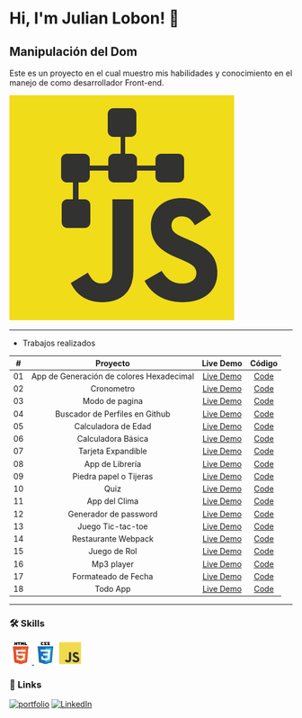 # Hi, I'm Julian Lobon! 👋

## Manipulación del Dom  

Este es un proyecto en el cual muestro mis habilidades y conocimiento en el manejo de como
desarrollador Front-end.

![DOM](/img/dom.png)

---

* Trabajos realizados

|   #     |         Proyecto    |       Live Demo  | Código   |
|   :-:   |         :-:         |           :-:    |   :-:  |
|   01    | App de Generación de colores Hexadecimal | [Live Demo](https://colores-hexadecimal.vercel.app/) |[Code](https://github.com/Lobonjulian/Manipulacion-del-Dom/tree/main/Codigo%20Hexadecimal)|
|   02    | Cronometro | [Live Demo](https://cronometro-527.netlify.app/) |[Code](https://github.com/Lobonjulian/Manipulacion-del-Dom/tree/main/Cronometro) |
|   03    | Modo de pagina | [Live Demo](https://mododepagina.netlify.app/) |[Code](https://github.com/Lobonjulian/Manipulacion-del-Dom/tree/main/modo%20de%20pagina) |
|   04    | Buscador de Perfiles en Github |  [Live Demo](https://buscadordeperfilengithub.netlify.app/) |[Code](https://github.com/Lobonjulian/Manipulacion-del-Dom/tree/main/GitHub%20api)|
|   05    | Calculadora de Edad | [Live Demo](https://calculo-de-edad.netlify.app/) |[Code](https://github.com/Lobonjulian/Manipulacion-del-Dom/tree/main/calculadora%20de%20edad) |
|   06    | Calculadora Básica | [Live Demo](https://calculadora-527.netlify.app/)|[Code](https://github.com/Lobonjulian/Manipulacion-del-Dom/tree/main/Calculadora) |
|   07    | Tarjeta Expandible | [Live Demo](https://tarjeta-expandible.vercel.app/) |[Code](https://github.com/Lobonjulian/Manipulacion-del-Dom/tree/main/Tarjeta%20Expandible) |
|   08    | App de Librería    | [Live Demo](https://libreria-527.netlify.app/)  |[Code](https://github.com/Lobonjulian/Manipulacion-del-Dom/tree/main/ebook) |
|   09    | Piedra papel o Tijeras| [Live Demo](https://juego-de-piedra-papel-o-tijeras.vercel.app/)| [Code](https://github.com/Lobonjulian/Manipulacion-del-Dom/tree/main/Piedra%20papel%20O%20tijeras)|
|   10    | Quiz  | [Live Demo](https)| [Code](https://github.com/Lobonjulian/Manipulacion-del-Dom/tree/main/Quiz)|
|   11    | App del Clima| [Live Demo](https://climacol.netlify.app/) | [Code](https://github.com/Lobonjulian/Manipulacion-del-Dom/tree/main/App%20clima)|
|   12    | Generador de password| [Live Demo](https://julianlobon.netlify.app/) | [Code](https://github.com/Lobonjulian/Manipulacion-del-Dom/tree/main/Generador%20de%20password)|
|   13   |  Juego Tic-tac-toe| [Live Demo](https://tic-tac-toe-jl.netlify.app/) | [Code](https://github.com/Lobonjulian/Manipulacion-del-Dom/tree/main/Juego%20Tic%20Tac)|
|   14    |  Restaurante Webpack| [Live Demo](https://restaurante-webpack-jl.netlify.app/) | [Code](https://github.com/Lobonjulian/Manipulacion-del-Dom/tree/main/Restaurante)|
|   15    | Juego de Rol      | [Live Demo](https://juego-de-rol-jl.netlify.app/) | [Code](https://github.com/Lobonjulian/Manipulacion-del-Dom/tree/main/Juego%20de%20Rol)|
|   16    | Mp3 player | [Live Demo](https://mp3-player-jl.netlify.app/) | [Code](https://github.com/Lobonjulian/Manipulacion-del-Dom/tree/main/Mp3%20Player)|
|   17    | Formateado de Fecha  | [Live Demo](https://formateador-de-tiempo-jl.netlify.app/) | [Code](https://github.com/Lobonjulian/Manipulacion-del-Dom/tree/main/Formateador%20de%20tiempo)|
|   18    | Todo App        | [Live Demo](https://todo-app-jl.netlify.app/) | [Code](https://github.com/Lobonjulian/Manipulacion-del-Dom/tree/main/Todo%20app)|
---

### 🛠 Skills

<p align="left">
<a href="https://www.w3.org/html/" target="_blank" rel="noreferrer"><img src="https://raw.githubusercontent.com/devicons/devicon/master/icons/html5/html5-original-wordmark.svg" alt="html5" width="40" height="40"/> </a>
<a href="https://www.w3schools.com/css/" target="_blank" rel="noreferrer"> <img src="https://raw.githubusercontent.com/devicons/devicon/master/icons/css3/css3-original-wordmark.svg" alt="css3" width="40" height="40"/></a>
<a href="https://developer.mozilla.org/en-US/docs/Web/JavaScript" target="_blank" rel="noreferrer"> <img src="https://raw.githubusercontent.com/devicons/devicon/master/icons/javascript/javascript-original.svg" alt="javascript" width="40" height="40"/></a>
</p>

### 🔗 Links

[![portfolio](https://img.shields.io/badge/my_portfolio-000?style=for-the-badge&logo=ko-fi&logoColor=white)](https://jl-portfolio-cv.netlify.app)
[![LinkedIn](https://img.shields.io/badge/linkedin-0A66C2?style=for-the-badge&logo=linkedin&logoColor=white)](https://www.linkedin.com/in/julian-aguilar-)